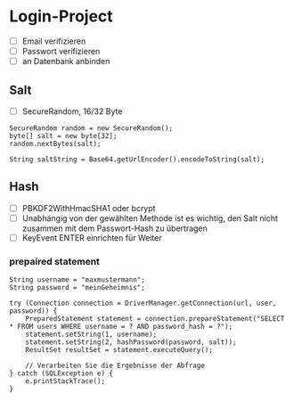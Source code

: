# Login-Project

- [ ] Email verifizieren
- [ ] Passwort verifizieren
- [ ] an Datenbank anbinden

## Salt
- [ ] SecureRandom, 16/32 Byte
```
SecureRandom random = new SecureRandom();
byte[] salt = new byte[32];
random.nextBytes(salt);

String saltString = Base64.getUrlEncoder().encodeToString(salt);
```

## Hash
- [ ] PBKDF2WithHmacSHA1 oder bcrypt
- [ ] Unabhängig von der gewählten Methode ist es wichtig, den Salt nicht zusammen mit dem Passwort-Hash zu übertragen
- [ ] KeyEvent ENTER einrichten für Weiter

### prepaired statement
```
String username = "maxmustermann";
String password = "meinGeheimnis";

try (Connection connection = DriverManager.getConnection(url, user, password)) {
    PreparedStatement statement = connection.prepareStatement("SELECT * FROM users WHERE username = ? AND password_hash = ?");
    statement.setString(1, username);
    statement.setString(2, hashPassword(password, salt));
    ResultSet resultSet = statement.executeQuery();

    // Verarbeiten Sie die Ergebnisse der Abfrage
} catch (SQLException e) {
    e.printStackTrace();
}
```